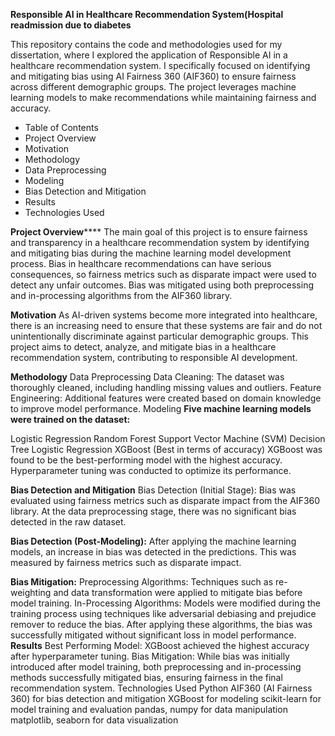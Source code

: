 
**Responsible AI in Healthcare Recommendation System(Hospital readmission due to diabetes**

This repository contains the code and methodologies used for my dissertation, where I explored the application of Responsible AI in a healthcare recommendation system. I specifically focused on identifying and mitigating bias using AI Fairness 360 (AIF360) to ensure fairness across different demographic groups. The project leverages machine learning models to make recommendations while maintaining fairness and accuracy.

- Table of Contents
- Project Overview
- Motivation
- Methodology
- Data Preprocessing
- Modeling
- Bias Detection and Mitigation
- Results
- Technologies Used

**Project Overview******
The main goal of this project is to ensure fairness and transparency in a healthcare recommendation system by identifying and mitigating bias during the machine learning model development process. Bias in healthcare recommendations can have serious consequences, so fairness metrics such as disparate impact were used to detect any unfair outcomes. Bias was mitigated using both preprocessing and in-processing algorithms from the AIF360 library.

**Motivation**
As AI-driven systems become more integrated into healthcare, there is an increasing need to ensure that these systems are fair and do not unintentionally discriminate against particular demographic groups. This project aims to detect, analyze, and mitigate bias in a healthcare recommendation system, contributing to responsible AI development.

**Methodology**
Data Preprocessing
Data Cleaning: The dataset was thoroughly cleaned, including handling missing values and outliers.
Feature Engineering: Additional features were created based on domain knowledge to improve model performance.
Modeling
**Five machine learning models were trained on the dataset:**

Logistic Regression
Random Forest
Support Vector Machine (SVM)
Decision Tree
Logistic Regression
XGBoost (Best in terms of accuracy)
XGBoost was found to be the best-performing model with the highest accuracy. Hyperparameter tuning was conducted to optimize its performance.

**Bias Detection and Mitigation**
Bias Detection (Initial Stage):
Bias was evaluated using fairness metrics such as disparate impact from the AIF360 library. At the data preprocessing stage, there was no significant bias detected in the raw dataset.

**Bias Detection (Post-Modeling):**
After applying the machine learning models, an increase in bias was detected in the predictions. This was measured by fairness metrics such as disparate impact.

**Bias Mitigation:**
Preprocessing Algorithms: Techniques such as re-weighting and data transformation were applied to mitigate bias before model training.
In-Processing Algorithms: Models were modified during the training process using techniques like adversarial debiasing and prejudice remover to reduce the bias.
After applying these algorithms, the bias was successfully mitigated without significant loss in model performance.
**Results**
Best Performing Model: XGBoost achieved the highest accuracy after hyperparameter tuning.
Bias Mitigation: While bias was initially introduced after model training, both preprocessing and in-processing methods successfully mitigated bias, ensuring fairness in the final recommendation system.
Technologies Used
Python
AIF360 (AI Fairness 360) for bias detection and mitigation
XGBoost for modeling
scikit-learn for model training and evaluation
pandas, numpy for data manipulation
matplotlib, seaborn for data visualization
